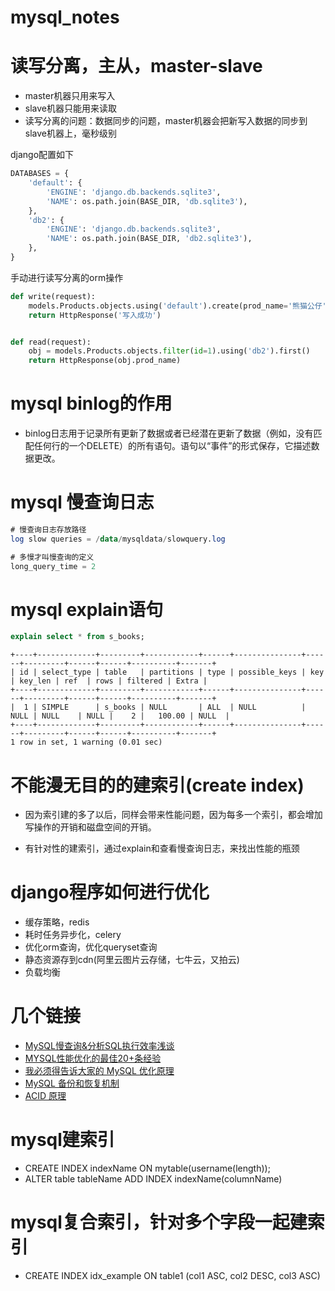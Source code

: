 # mysql_notes
# 读写分离，主从，master-slave

- master机器只用来写入
- slave机器只能用来读取
- 读写分离的问题：数据同步的问题，master机器会把新写入数据的同步到slave机器上，毫秒级别

django配置如下

```py
DATABASES = {
    'default': {
        'ENGINE': 'django.db.backends.sqlite3',
        'NAME': os.path.join(BASE_DIR, 'db.sqlite3'),
    },
    'db2': {
        'ENGINE': 'django.db.backends.sqlite3',
        'NAME': os.path.join(BASE_DIR, 'db2.sqlite3'),
    },
}
```

手动进行读写分离的orm操作

```py
def write(request):
    models.Products.objects.using('default').create(prod_name='熊猫公仔', prod_price=12.99)
    return HttpResponse('写入成功')


def read(request):
    obj = models.Products.objects.filter(id=1).using('db2').first()
    return HttpResponse(obj.prod_name)
```

# mysql binlog的作用

- binlog日志用于记录所有更新了数据或者已经潜在更新了数据（例如，没有匹配任何行的一个DELETE）的所有语句。语句以“事件”的形式保存，它描述数据更改。

# mysql 慢查询日志

```sql
# 慢查询日志存放路径
log slow queries = /data/mysqldata/slowquery.log

# 多慢才叫慢查询的定义
long_query_time = 2
```


# mysql explain语句

```sql
explain select * from s_books;
```

```
+----+-------------+---------+------------+------+---------------+------+---------+------+------+----------+-------+
| id | select_type | table   | partitions | type | possible_keys | key  | key_len | ref  | rows | filtered | Extra |
+----+-------------+---------+------------+------+---------------+------+---------+------+------+----------+-------+
|  1 | SIMPLE      | s_books | NULL       | ALL  | NULL          | NULL | NULL    | NULL |    2 |   100.00 | NULL  |
+----+-------------+---------+------------+------+---------------+------+---------+------+------+----------+-------+
1 row in set, 1 warning (0.01 sec)
```

# 不能漫无目的的建索引(create index)

- 因为索引建的多了以后，同样会带来性能问题，因为每多一个索引，都会增加写操作的开销和磁盘空间的开销。

- 有针对性的建索引，通过explain和查看慢查询日志，来找出性能的瓶颈

# django程序如何进行优化
- 缓存策略，redis
- 耗时任务异步化，celery
- 优化orm查询，优化queryset查询
- 静态资源存到cdn(阿里云图片云存储，七牛云，又拍云)
- 负载均衡

# 几个链接

- [MySQL慢查询&分析SQL执行效率浅谈](https://www.jianshu.com/p/43091bfa8aa7)
- [MYSQL性能优化的最佳20+条经验](https://coolshell.cn/articles/1846.html)
- [我必须得告诉大家的 MySQL 优化原理](https://juejin.im/entry/590427815c497d005832dab9)
- [MySQL 备份和恢复机制](https://juejin.im/entry/5a0aa2026fb9a045132a369f)
- [ACID 原理](https://www.jianshu.com/p/907c9dd99ee5)

# mysql建索引
- CREATE INDEX indexName ON mytable(username(length)); 
- ALTER table tableName ADD INDEX indexName(columnName)

# mysql复合索引，针对多个字段一起建索引
- CREATE INDEX idx_example ON table1 (col1 ASC, col2 DESC, col3 ASC)